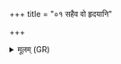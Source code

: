 +++
title = "०१ सहैव वो हृदयानि"

+++
<details><summary>मूलम् (GR)</summary>

सहैव वो हृदयानि  
सह विज्ञानम् अस्तु वः ।  
सहेन्द्रो वृत्रहा करत्  
सह देवो बृहस्पतिः ॥
</details>